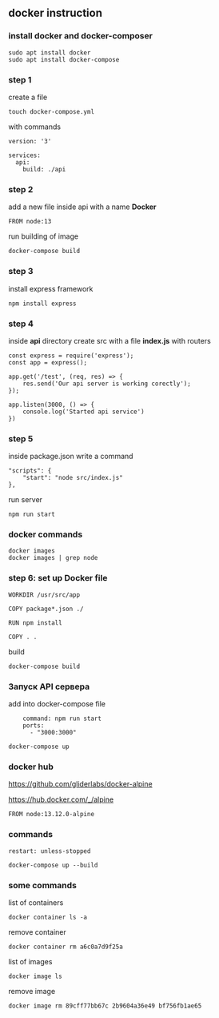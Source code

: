 ## docker instruction

### install docker and docker-composer

```
sudo apt install docker
sudo apt install docker-compose
```

### step 1

create a file
```
touch docker-compose.yml
```

with commands
```
version: '3'

services:
  api:
    build: ./api
```

### step 2

add a new file inside api with a name **Docker**
```
FROM node:13
```

run building of image
```
docker-compose build
```

### step 3

install express framework

```
npm install express
```

### step 4

inside **api** directory create src with a file **index.js** with routers
```
const express = require('express');
const app = express();

app.get('/test', (req, res) => {
	res.send('Our api server is working corectly');
});

app.listen(3000, () => {
	console.log('Started api service')
})
```

### step 5
inside package.json write a command

```
"scripts": {
    "start": "node src/index.js"
},
```

run server

```
npm run start
```

### docker commands
```
docker images
docker images | grep node
```

### step 6: set up Docker file
```
WORKDIR /usr/src/app

COPY package*.json ./

RUN npm install

COPY . .
```

build
```
docker-compose build
```


### Запуск API сервера
add into docker-compose file
```
    command: npm run start
    ports:
      - "3000:3000"
```

```
docker-compose up
```

### docker hub

https://github.com/gliderlabs/docker-alpine

https://hub.docker.com/_/alpine

```
FROM node:13.12.0-alpine
```

### commands
```
restart: unless-stopped
```

```
docker-compose up --build
```


### some commands

list of containers
```
docker container ls -a
```

remove container
```
docker container rm a6c0a7d9f25a
```

list of images
```
docker image ls
```

remove image
```
docker image rm 89cff77bb67c 2b9604a36e49 bf756fb1ae65
```
